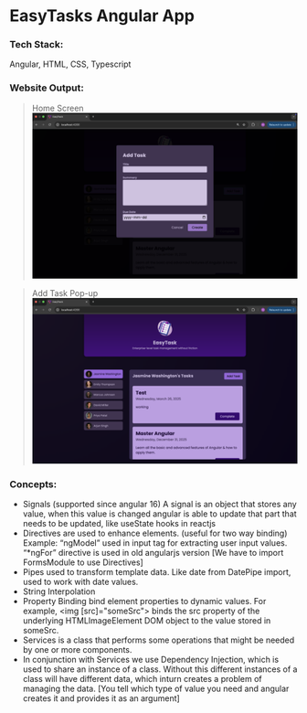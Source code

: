 # EasyTasks Angular App

### Tech Stack:

Angular, HTML, CSS, Typescript

### Website Output:

> Home Screen
> <img src="https://github.com/naveen-v-v/Easytasks-web-app/blob/main/public/output_add_task.png?raw=true" alt="logo"/>

> Add Task Pop-up
> <img src="https://github.com/naveen-v-v/Easytasks-web-app/blob/main/public/output_homescreen.png?raw=true" alt="logo"/>

### Concepts:

- Signals (supported since angular 16)
  A signal is an object that stores any value, when this value is changed angular is able to update that part that needs to be updated, like useState hooks in reactjs
- Directives are used to enhance elements. (useful for two way binding)
  Example: “ngModel” used in input tag for extracting user input values.
  “\*ngFor” directive is used in old angularjs version
  [We have to import FormsModule to use Directives]
- Pipes used to transform template data. Like date from DatePipe import, used to work with date values.
- String Interpolation
- Property Binding
  bind element properties to dynamic values.
  For example, <img [src]="someSrc"> binds the src property of the underlying HTMLImageElement DOM object to the value stored in someSrc.
- Services is a class that performs some operations that might be needed by one or more components.
- In conjunction with Services we use Dependency Injection, which is used to share an instance of a class. Without this different instances of a class will have different data, which inturn creates a problem of managing the data.
  [You tell which type of value you need and angular creates it and provides it as an argument]

